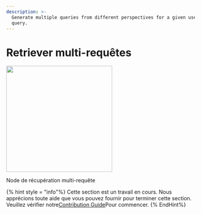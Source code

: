 ```yaml
---
description: >-
  Generate multiple queries from different perspectives for a given user input
  query.
---
```


# Retriever multi-requêtes

<gigne> <img src = "../../../. GitBook / Assets / Up-006.png" alt = "" width = "283"> <gigcaption> <p> Node de récupération multi-requête </p> </gigcaption> </pigucion>

{% hint style = "info"%}
Cette section est un travail en cours. Nous apprécions toute aide que vous pouvez fournir pour terminer cette section. Veuillez vérifier notre[Contribution Guide](broken-reference)Pour commencer.
{% EndHint%}
